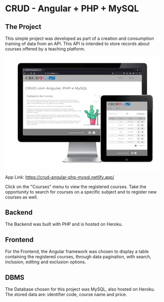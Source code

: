 # CRUD - Angular + PHP + MySQL

## The Project

This simple project was developed as part of a creation and consumption training of data from an API. This API is intended to store records about courses offered by a teaching platform.

![crud-angular-php-mysql.webp](https://raw.githubusercontent.com/brunosc10699/crud-angular-php-mysql/main/.github/images/crud-angular-php-mysql.webp)

App Link: https://crud-angular-php-mysql.netlify.app/

Click on the  "Courses" menu to view the registered courses. Take the opportunity to search for courses on a specific subject and to register new courses as well.

## Backend

The Backend was built with PHP and is hosted on Heroku.

## Frontend

For the Frontend, the Angular framework was chosen to display a table containing the registered courses, through data pagination, with search, inclusion, editing and exclusion options.

## DBMS

The Database chosen for this project was MySQL, also hosted on Heroku. The stored data are: identifier code, course name and price.
